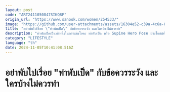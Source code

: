 ```yaml
---
layout: post
code: "ART2411050847SIKQ8F"
origin_url: "https://www.sanook.com/women/254533/"
image: "https://github.com/user-attachments/assets/16304e52-c39a-4c6a-8c71-58729348ac28"
title: "อย่าพับไปเรื่อย \"ท่าพับเป็ด\" กับข้อควรระวัง และใครบ้างไม่ควรทำ"
description: "ท่าพับเป็ดเป็นท่าหนึ่งในการเล่นโยคะ ท่าพับเป็ด หรือ Supine Hero Pose ประโยชน์คือการยืดเหยียด"
category: "LIFESTYLE"
language: "th"
date: 2024-11-05T10:41:08.516Z
---
```


# อย่าพับไปเรื่อย "ท่าพับเป็ด" กับข้อควรระวัง และใครบ้างไม่ควรทำ